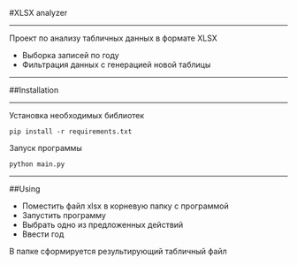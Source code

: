 #XLSX analyzer
***
Проект по анализу табличных данных в формате XLSX
* Выборка записей по году
* Фильтрация данных с генерацией новой таблицы
***
##Installation
***
Установка необходимых библиотек

    pip install -r requirements.txt
Запуск программы

    python main.py
***
##Using
* Поместить файл xlsx в корневую папку с программой
* Запустить программу
* Выбрать одно из предложенных действий
* Ввести год

В папке сформируется результирующий табличный файл
